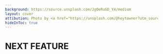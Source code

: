 ```yaml
---
background: https://source.unsplash.com/JgOeRuGD_Y4/medium
layout: cover
attibution: Photo by <a href="https://unsplash.com/@heytowner?utm_source=unsplash&utm_medium=referral&utm_content=creditCopyText">JOHN TOWNER</a> on <a href="https://unsplash.com/s/photos/dark-background?utm_source=unsplash&utm_medium=referral&utm_content=creditCopyText">Unsplash</a>
hideInToc: true
---
```


# NEXT FEATURE

<Toc/>

